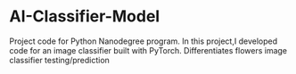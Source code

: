 # AI-Classifier-Model

Project code for Python Nanodegree program. In this project,I developed code for an image classifier built with PyTorch.
Differentiates flowers image classifier
testing/prediction
